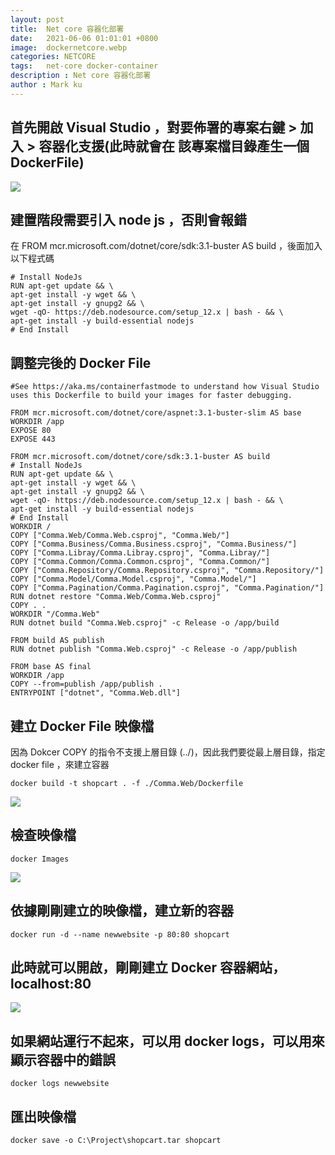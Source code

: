 ```yaml
---
layout: post
title:  Net core 容器化部署
date:   2021-06-06 01:01:01 +0800
image:  dockernetcore.webp
categories: NETCORE
tags:   net-core docker-container
description : Net core 容器化部署
author : Mark ku
---
```


## 首先開啟 Visual Studio ，對要佈署的專案右鍵 > 加入 > 容器化支援(此時就會在 該專案檔目錄產生一個 DockerFile)
![](https://i.imgur.com/pvyDtmo.webp)

## 建置階段需要引入 node js ，否則會報錯
在 FROM mcr.microsoft.com/dotnet/core/sdk:3.1-buster AS build ，後面加入以下程式碼

```
# Install NodeJs
RUN apt-get update && \
apt-get install -y wget && \
apt-get install -y gnupg2 && \
wget -qO- https://deb.nodesource.com/setup_12.x | bash - && \
apt-get install -y build-essential nodejs
# End Install
```
## 調整完後的 Docker File

```
#See https://aka.ms/containerfastmode to understand how Visual Studio uses this Dockerfile to build your images for faster debugging.

FROM mcr.microsoft.com/dotnet/core/aspnet:3.1-buster-slim AS base
WORKDIR /app
EXPOSE 80
EXPOSE 443

FROM mcr.microsoft.com/dotnet/core/sdk:3.1-buster AS build
# Install NodeJs
RUN apt-get update && \
apt-get install -y wget && \
apt-get install -y gnupg2 && \
wget -qO- https://deb.nodesource.com/setup_12.x | bash - && \
apt-get install -y build-essential nodejs
# End Install
WORKDIR /
COPY ["Comma.Web/Comma.Web.csproj", "Comma.Web/"]
COPY ["Comma.Business/Comma.Business.csproj", "Comma.Business/"]
COPY ["Comma.Libray/Comma.Libray.csproj", "Comma.Libray/"]
COPY ["Comma.Common/Comma.Common.csproj", "Comma.Common/"]
COPY ["Comma.Repository/Comma.Repository.csproj", "Comma.Repository/"]
COPY ["Comma.Model/Comma.Model.csproj", "Comma.Model/"]
COPY ["Comma.Pagination/Comma.Pagination.csproj", "Comma.Pagination/"]
RUN dotnet restore "Comma.Web/Comma.Web.csproj"
COPY . .
WORKDIR "/Comma.Web"
RUN dotnet build "Comma.Web.csproj" -c Release -o /app/build

FROM build AS publish
RUN dotnet publish "Comma.Web.csproj" -c Release -o /app/publish

FROM base AS final
WORKDIR /app
COPY --from=publish /app/publish .
ENTRYPOINT ["dotnet", "Comma.Web.dll"]
```
## 建立 Docker File 映像檔
因為 Dokcer COPY 的指令不支援上層目錄 (../)，因此我們要從最上層目錄，指定 docker file ，來建立容器

```
docker build -t shopcart . -f ./Comma.Web/Dockerfile
```
![](https://i.imgur.com/ZrseHZ1.webp)

## 檢查映像檔
```
docker Images
```
![](https://i.imgur.com/esTaYba.webp)

## 依據剛剛建立的映像檔，建立新的容器

```
docker run -d --name newwebsite -p 80:80 shopcart
```
## 此時就可以開啟，剛剛建立 Docker 容器網站，localhost:80 
![](https://i.imgur.com/scRG6mN.webp)

## 如果網站運行不起來，可以用 docker logs，可以用來顯示容器中的錯誤

```
docker logs newwebsite
```
## 匯出映像檔
```
docker save -o C:\Project\shopcart.tar shopcart
```


